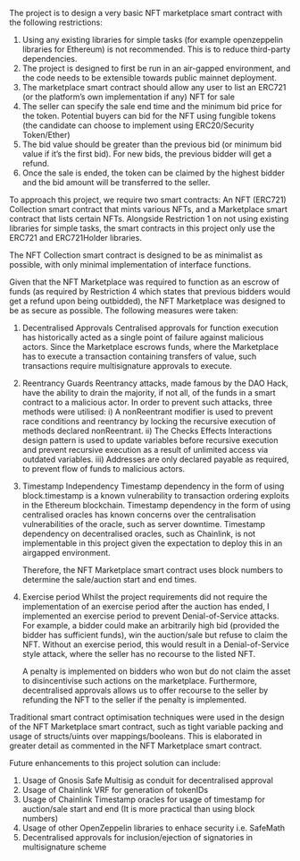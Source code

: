 The project is to design a very basic NFT marketplace smart contract with the following restrictions:
1. Using any existing libraries for simple tasks (for example openzeppelin libraries for Ethereum) is not recommended. This is to reduce third-party dependencies.
2. The project is designed to first be run in an air-gapped environment, and the code needs to be extensible towards public mainnet deployment.
3. The marketplace smart contract should allow any user to list an ERC721 (or the platform’s own  implementation if any) NFT for sale  
4. The seller can specify the sale end time and the minimum bid price for the token. Potential buyers can bid for the NFT using fungible tokens (the candidate can choose to implement using ERC20/Security Token/Ether)  
5. The bid value should be greater than the previous bid (or minimum bid value if it’s the first bid).  For new bids, the previous bidder will get a refund.  
6. Once the sale is ended, the token can be claimed by the highest bidder and the bid amount will  be transferred to the seller.  

To approach this project, we require two smart contracts: An NFT (ERC721) Collection smart contract that mints various NFTs, and a Marketplace smart contract that lists certain NFTs. Alongside Restriction 1 on not using existing libraries for simple tasks, the smart contracts in this project only use the ERC721 and ERC721Holder libraries.

The NFT Collection smart contract is designed to be as minimalist as possible, with only minimal implementation of interface functions.

Given that the NFT Marketplace was required to function as an escrow of funds (as required by Restriction 4 which states that previous bidders would get a refund upon being outbidded), the NFT Marketplace was designed to be as secure as possible. The following measures were taken:
1)  Decentralised Approvals
    Centralised approvals for function execution has historically acted as a single point of failure against malicious actors. Since the Marketplace escrows funds, where the Marketplace has to execute a transaction containing transfers of value, such transactions require multisignature approvals to execute. 

2)  Reentrancy Guards
    Reentrancy attacks, made famous by the DAO Hack, have the ability to drain the majority, if not all, of the funds in a smart contract to a malicious actor. In order to prevent such attacks, three methods were utilised:
        i) A nonReentrant modifier is used to prevent race conditions and reentrancy by locking the recursive execution of methods declared nonReentrant.
        ii) The Checks Effects Interactions design pattern is used to update variables before recursive execution and prevent recursive execution as a result of unlimited access via outdated variables.
        iii) Addresses are only declared payable as required, to prevent flow of funds to malicious actors.

3)  Timestamp Independency
    Timestamp dependency in the form of using block.timestamp is a known vulnerability to transaction ordering exploits in the Ethereum blockchain. Timestamp dependency in the form of using centralised oracles has known concerns over the centralisation vulnerabilities of the oracle, such as server downtime. Timestamp dependency on decentralised oracles, such as Chainlink, is not implementable in this project given the expectation to deploy this in an airgapped environment.

    Therefore, the NFT Marketplace smart contract uses block numbers to determine the sale/auction start and end times. 

4)  Exercise period
    Whilst the project requirements did not require the implementation of an exercise period after the auction has ended, I implemented an exercise period to prevent Denial-of-Service attacks. For example, a bidder could make an arbitrarily high bid (provided the bidder has sufficient funds), win the auction/sale but refuse to claim the NFT. Without an exercise period, this would result in a Denial-of-Service style attack, where the seller has no recourse to the listed NFT.

    A penalty is implemented on bidders who won but do not claim the asset to disincentivise such actions on the marketplace. Furthermore, decentralised approvals allows us to offer recourse to the seller by refunding the NFT to the seller if the penalty is implemented.

Traditional smart contract optimisation techniques were used in the design of the NFT Marketplace smart contract, such as tight variable packing and usage of structs/uints over mappings/booleans. This is elaborated in greater detail as commented in the NFT Marketplace smart contract.

Future enhancements to this project solution can include:
1) Usage of Gnosis Safe Multisig as conduit for decentralised approval  
2) Usage of Chainlink VRF for generation of tokenIDs
3) Usage of Chainlink Timestamp oracles for usage of timestamp for auction/sale start and end (It is more practical than using block numbers)
4) Usage of other OpenZeppelin libraries to enhace security i.e. SafeMath
5) Decentralised approvals for inclusion/ejection of signatories in multisignature scheme
